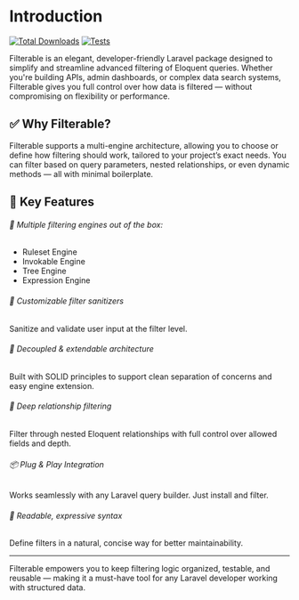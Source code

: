 # **Introduction**

[![Total Downloads](https://img.shields.io/packagist/dt/kettasoft/filterable?style=flat-square)](https://packagist.org/packages/kettasoft/filterable)
<a href="https://packagist.org/packages/kettasoft/filterable"><img src="https://github.com/kettasoft/filterable/actions/workflows/php.yml/badge.svg?style=flat-square" alt="Tests"></a>

Filterable is an elegant, developer-friendly Laravel package designed to simplify and streamline advanced filtering of Eloquent queries. Whether you're building APIs, admin dashboards, or complex data search systems, Filterable gives you full control over how data is filtered — without compromising on flexibility or performance.

## ✅ Why Filterable?

Filterable supports a multi-engine architecture, allowing you to choose or define how filtering should work, tailored to your project’s exact needs. You can filter based on query parameters, nested relationships, or even dynamic methods — all with minimal boilerplate.

## 🚀 Key Features

###### 🧠 Multiple filtering engines out of the box:

- Ruleset Engine
- Invokable Engine
- Tree Engine
- Expression Engine

###### 🔧 Customizable filter sanitizers

Sanitize and validate user input at the filter level.

###### 🧩 Decoupled & extendable architecture

Built with SOLID principles to support clean separation of concerns and easy engine extension.

###### 🔗 Deep relationship filtering

Filter through nested Eloquent relationships with full control over allowed fields and depth.

###### 📦 Plug & Play Integration

Works seamlessly with any Laravel query builder. Just install and filter.

###### 📜 Readable, expressive syntax

Define filters in a natural, concise way for better maintainability.

---

Filterable empowers you to keep filtering logic organized, testable, and reusable — making it a must-have tool for any Laravel developer working with structured data.

<!-- With this package, you can filter any Eloquent model using a dedicated filter class while maintaining a clean, readable, and reusable codebase. -->
